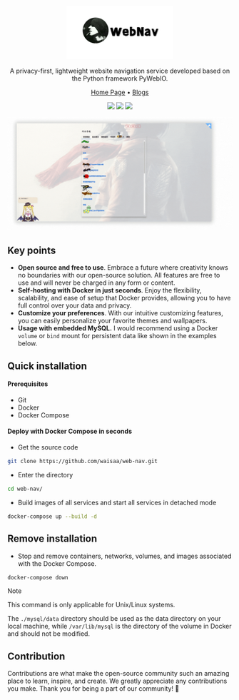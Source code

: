 <div align="center">

<img height="120px" src="./resources/imgs/wn.png" alt="WebNav" />

A privacy-first, lightweight website navigation service developed based on the Python framework PyWebIO.

<a href="https://github.com/waisaa/web-nav">Home Page</a> •
<a href="https://blog.csdn.net/qq_42761569?type=blog">Blogs</a>

[![](https://img.shields.io/badge/webui-webnav-9cf.svg)](http://localhost:7777/) [![](https://img.shields.io/badge/document-pywebio-blue.svg)](https://pywebio.readthedocs.io/) [![](https://img.shields.io/badge/license-MIT-brightgreen.svg)](https://github.com/waisaa/web-nav/tree/main/LICENSE)

</div>

![Preview](./resources/imgs/webnav.gif)


## Key points

- **Open source and free to use**. Embrace a future where creativity knows no boundaries with our open-source solution. All features are free to use and will never be charged in any form or content.
- **Self-hosting with Docker in just seconds**. Enjoy the flexibility, scalability, and ease of setup that Docker provides, allowing you to have full control over your data and privacy.
- **Customize your preferences**. With our intuitive customizing features, you can easily personalize your favorite themes and wallpapers.
- **Usage with embedded MySQL.** I would recommend using a Docker `volume` or `bind` mount for persistent data like shown in the examples below.

## Quick installation

#### Prerequisites
- Git
- Docker
- Docker Compose

#### Deploy with Docker Compose in seconds
- Get the source code
```sh
git clone https://github.com/waisaa/web-nav.git
```
- Enter the directory
```sh
cd web-nav/
```
- Build images of all services and start all services in detached mode
```sh
docker-compose up --build -d
```

## Remove installation
- Stop and remove containers, networks, volumes, and images associated with the Docker Compose.
```sh
docker-compose down
```

> [!NOTE]
> This command is only applicable for Unix/Linux systems.
>
> The `./mysql/data` directory should be used as the data directory on your local machine, while `/var/lib/mysql` is the directory of the volume in Docker and should not be modified.

## Contribution

Contributions are what make the open-source community such an amazing place to learn, inspire, and create. We greatly appreciate any contributions you make. Thank you for being a part of our community! 🥰
